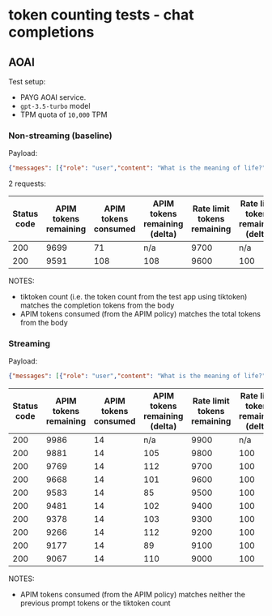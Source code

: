# token counting tests - chat completions

## AOAI

Test setup:
- PAYG AOAI service.
- `gpt-3.5-turbo` model
- TPM quota of `10,000` TPM


### Non-streaming (baseline)


Payload:

```json
{"messages": [{"role": "user","content": "What is the meaning of life?"}],"stream": false,"max_tokens": 100}
```

2 requests:

| Status code | APIM tokens remaining | APIM tokens consumed | APIM tokens remaining (delta) | Rate limit tokens remaining | Rate limit tokens remaining (delta) | Rate limit requests remaining | Rate limit requests remaining (delta) | Tiktoken count (generated) | Body tokens (prompt) | Body tokens (completion) |
| ----------- | --------------------- | -------------------- | ----------------------------- | --------------------------- | ----------------------------------- | ----------------------------- | ------------------------------------- | -------------------------- | -------------------- | ------------------------ |
| 200         | 9699                  | 71                   | n/a                           | 9700                        | n/a                                 | 7                             | n/a                                   | 56                         | 15                   | 56                       |
| 200         | 9591                  | 108                  | 108                           | 9600                        | 100                                 | 6                             | 1                                     | 93                         | 15                   | 93                       |


NOTES:
- tiktoken count (i.e. the token count from the test app using tiktoken) matches the completion tokens from the body
- APIM tokens consumed (from the APIM policy) matches the total tokens from the body

### Streaming

Payload:

```json
{"messages": [{"role": "user","content": "What is the meaning of life?"}],"stream": true,"max_tokens": 100}
```


| Status code | APIM tokens remaining | APIM tokens consumed | APIM tokens remaining (delta) | Rate limit tokens remaining | Rate limit tokens remaining (delta) | Rate limit requests remaining | Tiktoken count (generated) |
| ----------- | --------------------- | -------------------- | ----------------------------- | --------------------------- | ----------------------------------- | ----------------------------- | -------------------------- |
| 200         | 9986                  | 14                   | n/a                           | 9900                        | n/a                                 | 9                             | 92                         |
| 200         | 9881                  | 14                   | 105                           | 9800                        | 100                                 | 8                             | 100                        |
| 200         | 9769                  | 14                   | 112                           | 9700                        | 100                                 | 7                             | 88                         |
| 200         | 9668                  | 14                   | 101                           | 9600                        | 100                                 | 6                             | 72                         |
| 200         | 9583                  | 14                   | 85                            | 9500                        | 100                                 | 5                             | 90                         |
| 200         | 9481                  | 14                   | 102                           | 9400                        | 100                                 | 4                             | 90                         |
| 200         | 9378                  | 14                   | 103                           | 9300                        | 100                                 | 3                             | 100                        |
| 200         | 9266                  | 14                   | 112                           | 9200                        | 100                                 | 2                             | 76                         |
| 200         | 9177                  | 14                   | 89                            | 9100                        | 100                                 | 1                             | 97                         |
| 200         | 9067                  | 14                   | 110                           | 9000                        | 100                                 | 1                             | 99                         |


NOTES:
- APIM tokens consumed (from the APIM policy) matches neither the previous prompt tokens or the tiktoken count

